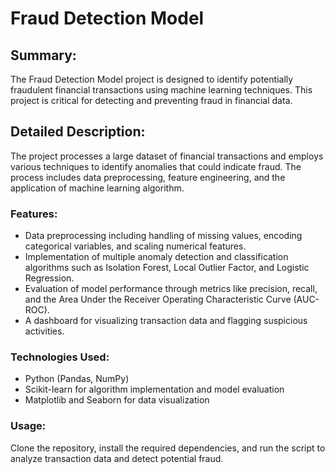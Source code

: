 # Fraud Detection Model

## Summary:
The Fraud Detection Model project is designed to identify potentially fraudulent financial transactions using machine learning techniques. This project is critical for detecting and preventing fraud in financial data.

## Detailed Description:
The project processes a large dataset of financial transactions and employs various techniques to identify anomalies that could indicate fraud. The process includes data preprocessing, feature engineering, and the application of machine learning algorithm.

### Features:

- Data preprocessing including handling of missing values, encoding categorical variables, and scaling numerical features.
- Implementation of multiple anomaly detection and classification algorithms such as Isolation Forest, Local Outlier Factor, and Logistic Regression.
- Evaluation of model performance through metrics like precision, recall, and the Area Under the Receiver Operating Characteristic Curve (AUC-ROC).
- A dashboard for visualizing transaction data and flagging suspicious activities.

### Technologies Used:
- Python (Pandas, NumPy)
- Scikit-learn for algorithm implementation and model evaluation
- Matplotlib and Seaborn for data visualization

### Usage:
Clone the repository, install the required dependencies, and run the script to analyze transaction data and detect potential fraud.

